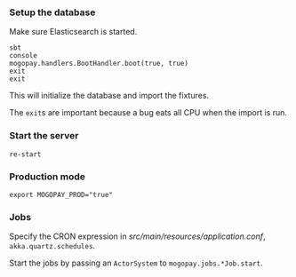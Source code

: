 ### Setup the database
Make sure Elasticsearch is started.

    sbt
    console
    mogopay.handlers.BootHandler.boot(true, true)
    exit
    exit

This will initialize the database and import the fixtures.

The `exit`s are important because a bug eats all CPU when the import is run.

### Start the server

    re-start

### Production mode

    export MOGOPAY_PROD="true"

### Jobs
Specify the CRON expression in *src/main/resources/application.conf*, `akka.quartz.schedules`.

Start the jobs by passing an `ActorSystem` to `mogopay.jobs.*Job.start`.

